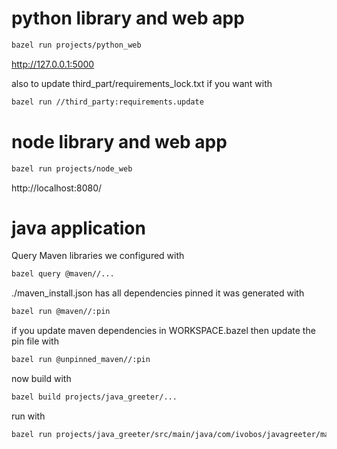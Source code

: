 
# python library and web app
```bash
bazel run projects/python_web
```
http://127.0.0.1:5000

also to update third_part/requirements_lock.txt if you want with
```bash
bazel run //third_party:requirements.update
```

# node library and web app
```bash
bazel run projects/node_web
```
http://localhost:8080/

# java application 
Query Maven libraries we configured with
```bash
bazel query @maven//...
```
./maven_install.json has all dependencies pinned
it was generated with 
```bash
bazel run @maven//:pin
```
if you update maven dependencies in WORKSPACE.bazel
then update the pin file with 
```bash
bazel run @unpinned_maven//:pin
```
now build with
```bash
bazel build projects/java_greeter/...
```
run with
```bash
bazel run projects/java_greeter/src/main/java/com/ivobos/javagreeter/main
```
